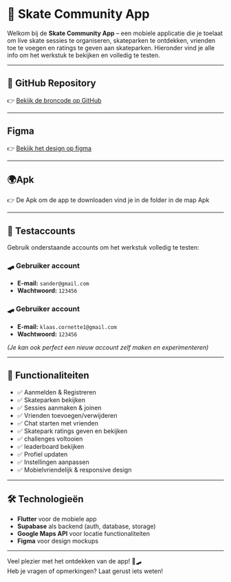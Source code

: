 # 📱 Skate Community App

Welkom bij de **Skate Community App** – een mobiele applicatie die je toelaat om live skate sessies te organiseren, skateparken te ontdekken, vrienden toe te voegen en ratings te geven aan skateparken. Hieronder vind je alle info om het werkstuk te bekijken en volledig te testen.

---

## 🔗 GitHub Repository

👉 [Bekijk de broncode op GitHub](https://github.com/klaas-cornette/skate_app)

---

## Figma

👉 [Bekijk het design op figma](https://www.figma.com/design/GRrVnnyeEuPx9swJcrJ2LX/uip-skate?node-id=163-112&t=lUG3tsfqLXgL7Qze-1)

---

## 🌍Apk

👉 De Apk om de app te downloaden vind je in de folder in de map Apk

---

## 👤 Testaccounts

Gebruik onderstaande accounts om het werkstuk volledig te testen:

### 🛹 Gebruiker account
- **E-mail:** `sander@gmail.com`
- **Wachtwoord:** `123456`

### 🛹 Gebruiker account
- **E-mail:** `klaas.cornette1@gmail.com`
- **Wachtwoord:** `123456`

*(Je kan ook perfect een nieuw account zelf maken en experimenteren)*

---

## 🧪 Functionaliteiten 
- ✅ Aanmelden & Registreren
- ✅ Skateparken bekijken
- ✅ Sessies aanmaken & joinen
- ✅ Vrienden toevoegen/verwijderen
- ✅ Chat starten met vrienden
- ✅ Skatepark ratings geven en bekijken
- ✅ challenges voltooien 
- ✅ leaderboard bekijken 
- ✅ Profiel updaten 
- ✅ Instellingen aanpassen
- ✅ Mobielvriendelijk & responsive design
---

## 🛠 Technologieën

- **Flutter** voor de mobiele app
- **Supabase** als backend (auth, database, storage)
- **Google Maps API** voor locatie functionaliteiten
- **Figma** voor design mockups

---

Veel plezier met het ontdekken van de app! 👟🛹  
Heb je vragen of opmerkingen? Laat gerust iets weten!

